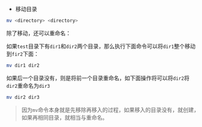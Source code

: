 * 移动目录

```bash
mv <directory> <directory>
```

除了移动，还可以重命名：

如果`test`目录下有`dir1`和`dir2`两个目录，那么执行下面命令可以将`dir1`整个移动到`fir2`下面：

```bash
mv dir1 dir2
```

如果后一个目录没有，则是将前一个目录重命名，如下面操作将可以将`dir2`将`dir2`重命名为`dir3`

```bash
mv dir2 dir3
```

> 因为`mv`命令本身就是先移除再移入的过程，如果移入的目录没有，就创建，如果再相同目录，就相当与重命名。
